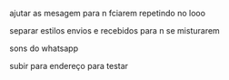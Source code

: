ajutar as mesagem para n fciarem repetindo no looo

separar estilos envios e recebidos para n se misturarem

sons do whatsapp

subir para endereço para testar